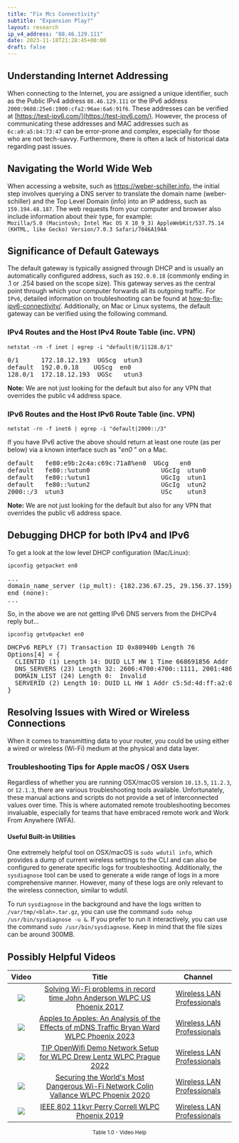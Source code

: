 ```yaml
---
title: "Fix Mcs Connectivity"
subtitle: "Expansion Play?"
layout: research
ip_v4_address: "88.46.129.111"
date: 2023-11-18T21:28:45+00:00
draft: false
---
```


## Understanding Internet Addressing

When connecting to the Internet, you are assigned a unique identifier, such as the Public IPv4 address ```88.46.129.111``` or the IPv6 address ```2000:9688:25e6:1900:cfa2:96ae:6a6:91f6```. These addresses can be verified at [https://test-ipv6.com/](https://test-ipv6.com/). However, the process of communicating these addresses and MAC addresses such as ```6c:a9:a5:b4:73:47``` can be error-prone and complex, especially for those who are not tech-savvy. Furthermore, there is often a lack of historical data regarding past issues.
## Navigating the World Wide Web
When accessing a website, such as https://weber-schiller.info, the initial step involves querying a DNS server to translate the domain name (weber-schiller) and the Top Level Domain (info) into an IP address, such as ```159.194.48.187```. The web requests from your computer and browser also include information about their type, for example: <br>```Mozilla/5.0 (Macintosh; Intel Mac OS X 10_9_3) AppleWebKit/537.75.14 (KHTML, like Gecko) Version/7.0.3 Safari/7046A194A```
## Significance of Default Gateways
The default gateway is typically assigned through DHCP and is usually an automatically configured address, such as ```192.0.0.18``` (commonly ending in .1 or .254 based on the scope size). This gateway serves as the central point through which your computer forwards all its outgoing traffic. For ```IPv6```, detailed information on troubleshooting can be found at [how-to-fix-ipv6-connectivity/](/blog/how-to-fix-ipv6-connectivity/). Additionally, on Mac or Linux systems, the default gateway can be verified using the following command.
### IPv4 Routes and the Host IPv4 Route Table (inc. VPN)
```netstat -rn -f inet | egrep -i "default|0/1|128.0/1"```

<pre>
0/1      172.18.12.193  UGScg  utun3
default  192.0.0.18    UGScg  en0
128.0/1  172.18.12.193  UGSc   utun3</pre>

**Note:** We are not just looking for the default but also for any VPN that overrides the public v4 address space.

### IPv6 Routes and the Host IPv6 Route Table (inc. VPN)
```netstat -rn -f inet6 | egrep -i "default|2000::/3"```

If you have IPv6 active the above should return at least one route (as per below) via a known interface such as "_en0_ " on a Mac. 

<pre>
default   fe80:e9b:2c4a:c69c:71a8%en0  UGcg   en0
default   fe80::%utun0                   UGcIg  utun0
default   fe80::%utun1                   UGcIg  utun1
default   fe80::%utun2                   UGcIg  utun2
2000::/3  utun3                          USc    utun3</pre>

**Note:** We are not just looking for the default but also for any VPN that overrides the public v6 address space.
<br>

## Debugging DHCP for both IPv4 and IPv6

To get a look at the low level DHCP configuration (Mac/Linux): 

```ipconfig getpacket en0```

<pre>
...
domain_name_server (ip_mult): {182.236.67.25, 29.156.37.159}
end (none):
...</pre>

So, in the above we are not getting IPv6 DNS servers from the DHCPv4 reply but...

```ipconfig getv6packet en0```

<pre>
DHCPv6 REPLY (7) Transaction ID 0x80940b Length 76
Options[4] = {
  CLIENTID (1) Length 14: DUID LLT HW 1 Time 668691856 Addr 6c:a9:a5:b4:73:47
  DNS_SERVERS (23) Length 32: 2606:4700:4700::1111, 2001:4860:4860::8844
  DOMAIN_LIST (24) Length 0:  Invalid
  SERVERID (2) Length 10: DUID LL HW 1 Addr c5:5d:4d:ff:a2:0c
}</pre>




## Resolving Issues with Wired or Wireless Connections
When it comes to transmitting data to your router, you could be using either a wired or wireless (Wi-Fi) medium at the physical and data layer.
### Troubleshooting Tips for Apple macOS / OSX Users
Regardless of whether you are running OSX/macOS version ```10.13.5```, ```11.2.3```, or ```12.1.3```, there are various troubleshooting tools available. Unfortunately, these manual actions and scripts do not provide a set of interconnected values over time. This is where automated remote troubleshooting becomes invaluable, especially for teams that have embraced remote work and Work From Anywhere (WFA).
#### Useful Built-in Utilities
One extremely helpful tool on OSX/macOS is ```sudo wdutil info```, which provides a dump of current wireless settings to the CLI and can also be configured to generate specific logs for troubleshooting. Additionally, the ```sysdiagnose``` tool can be used to generate a wide range of logs in a more comprehensive manner. However, many of these logs are only relevant to the wireless connection, similar to wdutil.

To run ```sysdiagnose``` in the background and have the logs written to ```/var/tmp/<blah>.tar.gz```, you can use the command ```sudo nohup /usr/bin/sysdiagnose -u &```. If you prefer to run it interactively, you can use the command ```sudo /usr/bin/sysdiagnose```. Keep in mind that the file sizes can be around 300MB.
## Possibly Helpful Videos

<link href="/plugins/lity/css/lity.min.css" rel="stylesheet">
<script src="/plugins/lity/js/lity.min.js"></script>
<div class="table1-start"></div>

|Video | Title | Channel |
| :---: | :---: | :---: |
|<a href="https://www.youtube.com/watch?v=s0FBo08Sw4A" data-lity><img src="https://i.ytimg.com/vi/s0FBo08Sw4A/default.jpg" class="img-fluid"></a>|<a href="https://www.youtube.com/watch?v=s0FBo08Sw4A" data-lity>Solving Wi-Fi problems in record time   John Anderson   WLPC US Phoenix 2017</a>|<a target="_blank" href="https://www.youtube.com/channel/UCIzBSS46vcqhwmBZ7ZpY-yg" >Wireless LAN Professionals</a>|
|<a href="https://www.youtube.com/watch?v=miRV8qDOKBE" data-lity><img src="https://i.ytimg.com/vi/miRV8qDOKBE/default.jpg" class="img-fluid"></a>|<a href="https://www.youtube.com/watch?v=miRV8qDOKBE" data-lity>Apples to Apples: An Analysis of the Effects of mDNS Traffic   Bryan Ward   WLPC Phoenix 2023</a>|<a target="_blank" href="https://www.youtube.com/channel/UCIzBSS46vcqhwmBZ7ZpY-yg" >Wireless LAN Professionals</a>|
|<a href="https://www.youtube.com/watch?v=IDWliQnBNYM" data-lity><img src="https://i.ytimg.com/vi/IDWliQnBNYM/default.jpg" class="img-fluid"></a>|<a href="https://www.youtube.com/watch?v=IDWliQnBNYM" data-lity>TIP OpenWifi Demo Network Setup for WLPC   Drew Lentz   WLPC Prague 2022</a>|<a target="_blank" href="https://www.youtube.com/channel/UCIzBSS46vcqhwmBZ7ZpY-yg" >Wireless LAN Professionals</a>|
|<a href="https://www.youtube.com/watch?v=hZ2RBmOz8RE" data-lity><img src="https://i.ytimg.com/vi/hZ2RBmOz8RE/default.jpg" class="img-fluid"></a>|<a href="https://www.youtube.com/watch?v=hZ2RBmOz8RE" data-lity>Securing the World&#39;s Most Dangerous Wi-Fi Network   Colin Vallance   WLPC Phoenix 2020</a>|<a target="_blank" href="https://www.youtube.com/channel/UCIzBSS46vcqhwmBZ7ZpY-yg" >Wireless LAN Professionals</a>|
|<a href="https://www.youtube.com/watch?v=p_K9xHxFM8Y" data-lity><img src="https://i.ytimg.com/vi/p_K9xHxFM8Y/default.jpg" class="img-fluid"></a>|<a href="https://www.youtube.com/watch?v=p_K9xHxFM8Y" data-lity>IEEE 802 11kvr   Perry Correll   WLPC Phoenix 2019</a>|<a target="_blank" href="https://www.youtube.com/channel/UCIzBSS46vcqhwmBZ7ZpY-yg" >Wireless LAN Professionals</a>|

<center><small>Table 1.0 - Video Help</small></center>
 <br>
<div class="table1-end"></div>
<script type="text/javascript">
(function() {
    $('div.table1-start').nextUntil('div.table1-end', 'table').addClass('table thead-dark table-striped table-responsive rounded').attr('id', 't1');
    $('#t1').find('thead').addClass('thead-dark');
})();
</script>
